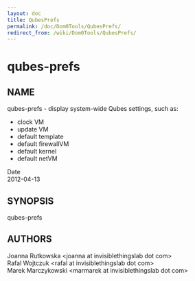 ```yaml
---
layout: doc
title: QubesPrefs
permalink: /doc/Dom0Tools/QubesPrefs/
redirect_from: /wiki/Dom0Tools/QubesPrefs/
---
```


qubes-prefs
===========

NAME
----

qubes-prefs - display system-wide Qubes settings, such as:

-   clock VM
-   update VM
-   default template
-   default firewallVM
-   default kernel
-   default netVM

Date  
2012-04-13

SYNOPSIS
--------

qubes-prefs

AUTHORS
-------

Joanna Rutkowska \<joanna at invisiblethingslab dot com\>  
Rafal Wojtczuk \<rafal at invisiblethingslab dot com\>  
Marek Marczykowski \<marmarek at invisiblethingslab dot com\>
